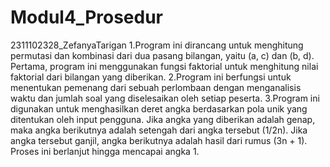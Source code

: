 # Modul4_Prosedur
2311102328_ZefanyaTarigan
1.Program ini dirancang untuk menghitung permutasi dan kombinasi dari dua pasang bilangan, yaitu (a, c) dan (b, d). Pertama, program ini menggunakan fungsi faktorial untuk menghitung nilai faktorial dari bilangan yang diberikan.
2.Program ini berfungsi untuk menentukan pemenang dari sebuah perlombaan dengan menganalisis waktu dan jumlah soal yang diselesaikan oleh setiap peserta.
3.Program ini digunakan untuk menghasilkan deret angka berdasarkan pola unik yang ditentukan oleh input pengguna. Jika angka yang diberikan adalah genap, maka angka berikutnya adalah setengah dari angka tersebut (1/2n).
  Jika angka tersebut ganjil, angka berikutnya adalah hasil dari rumus (3n + 1). Proses ini berlanjut hingga mencapai angka 1. 
